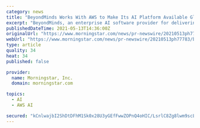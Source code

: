 ```yaml
---
category: news
title: "BeyondMinds Works With AWS to Make Its AI Platform Available Globally"
excerpt: "BeyondMinds, an enterprise AI software provider for delivering fully managed, production-grade AI solutions on top of its turnkey AI platform, is now a member of the Amazon Web Services (AWS) Partner Network (APN)."
publishedDateTime: 2021-05-13T14:36:00Z
originalUrl: "https://www.morningstar.com/news/pr-newswire/20210513ph77783/beyondminds-works-with-aws-to-make-its-ai-platform-available-globally"
webUrl: "https://www.morningstar.com/news/pr-newswire/20210513ph77783/beyondminds-works-with-aws-to-make-its-ai-platform-available-globally"
type: article
quality: 34
heat: 34
published: false

provider:
  name: Morningstar, Inc.
  domain: morningstar.com

topics:
  - AI
  - AWS AI

secured: "kCnlwajbI2ShDtDFhM1Sk0x28U3yGEfFwwZOPnQ4oHIC/LsrlC8Zg8lwm9scLwqZcYaT5k5yShljDv96x/OJPh7qgRHFYIWcL+vAsR8aGNYbsKFuWihmce5BnF719fNS4WgBhciJtI2AN958QwPuXmwDoSCruteRqx3T/3aPqRmuxjCPjjXsGpjmH8r30E/vmV2mfNtz8qN6uX384P9KHLZUUc9dNUPl5pg1NajfGg5mAjzUBSFVSyRY99C3M6yYIRKtx5xpSYpVNtkUvQMxkSfddYb48WEoYjWTZGibsAZvxArcrf6mVLPpkmtgu5P+0usW9tyCgMKA6CWv4X0fq7GUquxatgofYGInH77c6IM=;InkosAM3iD9TfW+3B8IP0Q=="
---
```


